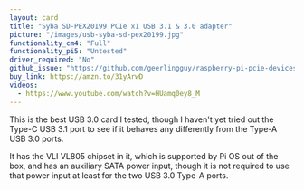 ```yaml
---
layout: card
title: "Syba SD-PEX20199 PCIe x1 USB 3.1 & 3.0 adapter"
picture: "/images/usb-syba-sd-pex20199.jpg"
functionality_cm4: "Full"
functionality_pi5: "Untested"
driver_required: "No"
github_issue: "https://github.com/geerlingguy/raspberry-pi-pcie-devices/issues/45"
buy_link: https://amzn.to/31yArwD
videos:
  - https://www.youtube.com/watch?v=HUamq0ey8_M
---
```

This is the best USB 3.0 card I tested, though I haven't yet tried out the Type-C USB 3.1 port to see if it behaves any differently from the Type-A USB 3.0 ports.

It has the VLI VL805 chipset in it, which is supported by Pi OS out of the box, and has an auxiliary SATA power input, though it is not required to use that power input at least for the two USB 3.0 Type-A ports.
